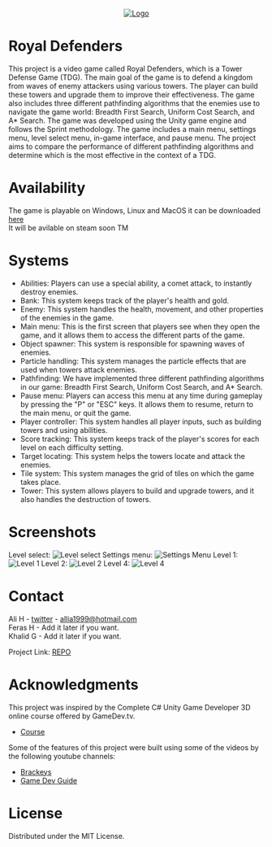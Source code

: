 <!-- PROJECT LOGO -->
<br />
<div align="center">
  <a href="https://allia1999.itch.io/royal-defenders">
    <img src="https://img.itch.zone/aW1nLzEwOTUwMjgwLnBuZw==/original/s36X6T.png" alt="Logo">
  </a>
</div>


# Royal Defenders 
This project is a video game called Royal Defenders, which is a Tower Defense Game (TDG). The main goal of the game is to defend a kingdom from waves of enemy attackers using various towers. The player can build these towers and upgrade them to improve their effectiveness. The game also includes three different pathfinding algorithms that the enemies use to navigate the game world: Breadth First Search, Uniform Cost Search, and A* Search. The game was developed using the Unity game engine and follows the Sprint methodology. The game includes a main menu, settings menu, level select menu, in-game interface, and pause menu. The project aims to compare the performance of different pathfinding algorithms and determine which is the most effective in the context of a TDG.
# Availability 

The game is playable on Windows, Linux and MacOS it can be downloaded <a href="https://allia1999.itch.io/royal-defenders"> here </a>
<br>
It will be avilable on steam soon TM

# Systems
<ul>
  <li>Abilities: Players can use a special ability, a comet attack, to instantly destroy enemies.</li>
  <li>Bank: This system keeps track of the player's health and gold.</li>
  <li>Enemy: This system handles the health, movement, and other properties of the enemies in the game.</li>
  <li>Main menu: This is the first screen that players see when they open the game, and it allows them to access the different parts of the game.</li>
  <li>Object spawner: This system is responsible for spawning waves of enemies.</li>
  <li>Particle handling: This system manages the particle effects that are used when towers attack enemies.</li>
  <li> Pathfinding: We have implemented three different pathfinding algorithms in our game: Breadth First Search, Uniform Cost Search, and A* Search.</li>
  <li>Pause menu: Players can access this menu at any time during gameplay by pressing the "P" or "ESC" keys. It allows them to resume, return to the main menu, or quit the game.</li>
  <li>Player controller: This system handles all player inputs, such as building towers and using abilities.</li>
  <li>Score tracking: This system keeps track of the player's scores for each level on each difficulty setting.</li>
  <li>Target locating: This system helps the towers locate and attack the enemies.</li>
  <li>Tile system: This system manages the grid of tiles on which the game takes place.</li>
  <li>Tower: This system allows players to build and upgrade towers, and it also handles the destruction of towers.</li>
</ul>

# Screenshots
 Level select:
  <img src="https://i.imgur.com/8kwmGTm.png" alt="Level select">
  Settings menu:
  <img src="https://i.imgur.com/2lPzxQd.png" alt="Settings Menu">
  Level 1:
  <img src="https://i.imgur.com/nCFCM6s.png" alt="Level 1">
  Level 2:
  <img src="https://i.imgur.com/5NlBW3P.png" alt="Level 2">
  Level 4: 
  <img src="https://i.imgur.com/HChJHUd.png" alt="Level 4">

<!-- CONTACT -->
# Contact

Ali H - [twitter](https://twitter.com/allia1999) - allia1999@hotmail.com
<br>
Feras H - Add it later if you want.
<br>
Khalid G - Add it later if you want.

Project Link: [REPO](https://github.com/ALLIA12/Royal-Defenders)

# Acknowledgments
This project was inspired by the Complete C# Unity Game Developer 3D online course offered by GameDev.tv.

<ul>
  <li><a href="https://www.gamedev.tv/p/complete-c-unity-game-developer-3d-online-course-2020"> Course </a> </li>
</ul>
  Some of the features of this project were built using some of the videos by the following youtube channels:
<ul>
    <li><a href="https://www.youtube.com/@Brackeys/featured"> Brackeys </a> </li>
    <li><a href="https://www.youtube.com/@GameDevGuide"> Game Dev Guide </a> </li>
</ul>

# License
Distributed under the MIT License.
    
    
    
    
   
    
   
    
    
    
    
